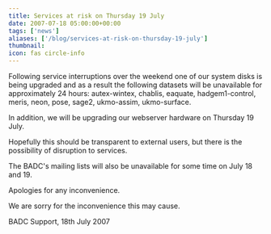 ```yaml
---
title: Services at risk on Thursday 19 July
date: 2007-07-18 05:00:00+00:00
tags: ['news']
aliases: ['/blog/services-at-risk-on-thursday-19-july']
thumbnail: 
icon: fas circle-info
---
```


Following service interruptions over the weekend one of our system disks is being upgraded and as a result the following datasets
will be unavailable for approximately 24 hours:
autex-wintex, chablis, eaquate, hadgem1-control, meris, neon, pose, sage2, ukmo-assim, ukmo-surface.

In addition, we will be upgrading our webserver hardware on Thursday 19 July.

Hopefully this should be transparent
to external users, but there is the possibility of disruption to services.

The BADC's mailing lists will also be unavailable for some time on July 18 and 19.

Apologies for any inconvenience.

We are sorry for the inconvenience this may cause.

BADC Support,
18th July 2007
